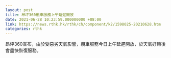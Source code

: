 ```yaml
---
layout: post
title: 昂坪360纜車服務上午延遲開放
date: 2021-06-28 10:23:59.000000000 +08:00
link: https://news.rthk.hk/rthk/ch/component/k2/1598025-20210628.htm
categories: rthk
---
```


昂坪360宣布，由於受惡劣天氣影響，纜車服務今日上午延遲開放，於天氣好轉後會盡快恢復服務。

